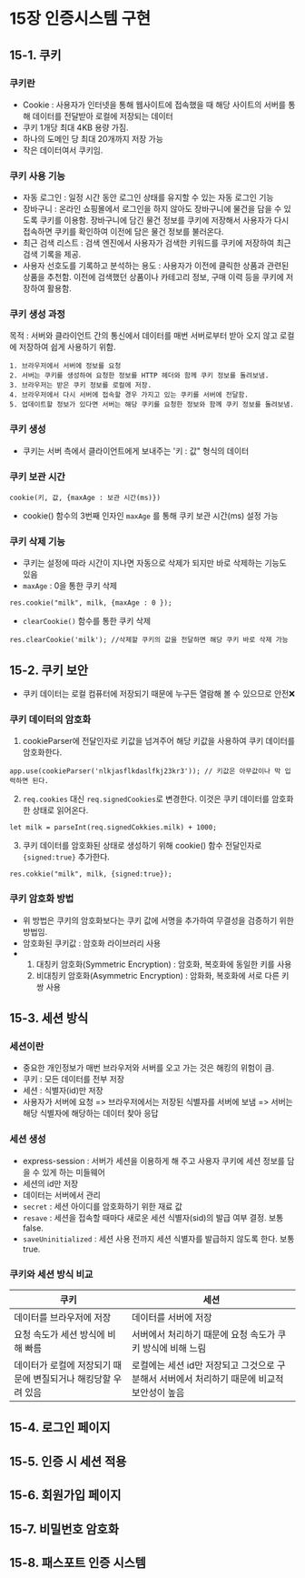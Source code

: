 # 15장 인증시스템 구현
## 15-1. 쿠키
### 쿠키란
- Cookie : 사용자가 인터넷을 통해 웹사이트에 접속했을 때 해당 사이트의 서버를 통해 데이터를 전달받아 로컬에 저장되는 데이터
- 쿠키 1개당 최대 4KB 용량 가짐.
- 하나의 도메인 당 최대 20개까지 저장 가능
- 작은 데이터여서 쿠키임.

### 쿠키 사용 기능
- 자동 로그인 : 일정 시간 동안 로그인 상태를 유지할 수 있는 자동 로그인 기능
- 장바구니 : 온라인 쇼핑몰에서 로그인을 하지 않아도 장바구니에 물건을 담을 수 있도록 쿠키를 이용함. 장바구니에 담긴 물건 정보를 쿠키에 저장해서 사용자가 다시 접속하면 쿠키를 확인하여 이전에 담은 물건 정보를 불러온다.
- 최근 검색 리스트 : 검색 엔진에서 사용자가 검색한 키워드를 쿠키에 저장하여 최근 검색 기록을 제공.
- 사용자 선호도를 기록하고 분석하는 용도 : 사용자가 이전에 클릭한 상품과 관련된 상품을 추천함. 이전에 검색했던 상품이나 카테고리 정보, 구매 이력 등을 쿠키에 저장하여 활용함.

### 쿠키 생성 과정
목적 : 서버와 클라이언트 간의 통신에서 데이터를 매번 서버로부터 받아 오지 않고 로컬에 저장하여 쉽게 사용하기 위함.

    1. 브라우저에서 서버에 정보를 요청
    2. 서버는 쿠키를 생성하여 요청한 정보를 HTTP 헤더와 함께 쿠키 정보를 돌려보냄.
    3. 브라우저는 받은 쿠키 정보를 로컬에 저장.
    4. 브라우저에서 다시 서버에 접속할 경우 가지고 있는 쿠키를 서버에 전달함.
    5. 업데이트할 정보가 있다면 서버는 해당 쿠키를 요청한 정보와 함께 쿠키 정보를 돌려보냄.

### 쿠키 생성
- 쿠키는 서버 측에서 클라이언트에게 보내주는 '키 : 값" 형식의 데이터
### 쿠키 보관 시간 
```
cookie(키, 값, {maxAge : 보관 시간(ms)})
```
- cookie() 함수의 3번째 인자인 `maxAge` 를 통해 쿠키 보관 시간(ms) 설정 가능

### 쿠키 삭제 기능
- 쿠키는 설정에 따라 시간이 지나면 자동으로 삭제가 되지만 바로 삭제하는 기능도 있음
- `maxAge` : 0을 통한 쿠키 삭제
```
res.cookie("milk", milk, {maxAge : 0 });
```

- `clearCookie()` 함수를 통한 쿠키 삭제
```
res.clearCookie('milk'); //삭제할 쿠키의 값을 전달하면 해당 쿠키 바로 삭제 가능
```
## 15-2. 쿠키 보안
- 쿠키 데이터는 로컬 컴퓨터에 저장되기 때문에 누구든 열람해 볼 수 있으므로 안전❌
### 쿠키 데이터의 암호화
1. cookieParser에 전달인자로 키값을 넘겨주어 해당 키값을 사용하여 쿠키 데이터를 암호화한다.
```
app.use(cookieParser('nlkjasflkdaslfkj23kr3')); // 키값은 아무값이나 막 입력하면 된다.
```
2. `req.cookies` 대신 `req.signedCookies`로 변경한다. 이것은 쿠키 데이터를 암호화한 상태로 읽어온다.
```
let milk = parseInt(req.signedCokkies.milk) + 1000;
```
3. 쿠키 데이터를 암호화된 상태로 생성하기 위해 cookie() 함수 전달인자로 `{signed:true}` 추가한다.
```
res.cokkie("milk", milk, {signed:true});
```
### 쿠키 암호화 방법
- 위 방법은 쿠키의 암호화보다는 쿠키 값에 서명을 추가하여 무결성을 검증하기 위한 방법임.
- 암호화된 쿠키값 : 암호화 라이브러리 사용
- 1. 대칭키 암호화(Symmetric Encryption) : 암호화, 복호화에 동일한 키를 사용
  2. 비대칭키 암호화(Asymmetric Encryption) : 암화화, 복호화에 서로 다른 키 쌍 사용

## 15-3. 세션 방식
### 세션이란
- 중요한 개인정보가 매번 브라우저와 서버를 오고 가는 것은 해킹의 위험이 큼.
- 쿠키 : 모든 데이터를 전부 저장
- 세션 : 식별자(id)만 저장
- 사용자가 서버에 요청 => 브라우저에서는 저장된 식별자를 서버에 보냄 => 서버는 해당 식별자에 해당하는 데이터 찾아 응답

### 세션 생성
- express-session : 서버가 세션을 이용하게 해 주고 사용자 쿠키에 세션 정보를 담을 수 있게 하는 미들웨어
- 세션의 id만 저장
- 데이터는 서버에서 관리
- `secret` : 세션 아이디를 암호화하기 위한 재료 값
- `resave` : 세션을 접속할 때마다 새로운 세션 식별자(sid)의 발급 여부 결정. 보통 false.
- `saveUninitialized` : 세션 사용 전까지 세션 식별자를 발급하지 않도록 한다. 보통 true.

### 쿠키와 세션 방식 비교
|쿠키|세션|
|------|---|
|데이터를 브라우저에 저장|데이터를 서버에 저장|
|요청 속도가 세션 방식에 비해 빠름|서버에서 처리하기 때문에 요청 속도가 쿠키 방식에 비해 느림|
|데이터가 로컬에 저장되기 때문에 변질되거나 해킹당할 우려 있음|로컬에는 세션 id만 저장되고 그것으로 구분해서 서버에서 처리하기 때문에 비교적 보안성이 높음|

## 15-4. 로그인 페이지
## 15-5. 인증 시 세션 적용
## 15-6. 회원가입 페이지
## 15-7. 비밀번호 암호화
## 15-8. 패스포트 인증 시스템
